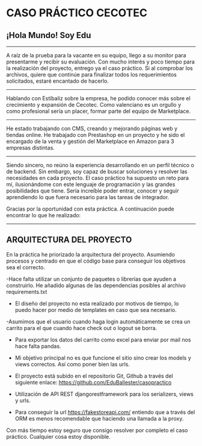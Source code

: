 # CASO PRÁCTICO CECOTEC

## ¡Hola Mundo! Soy Edu
***
A raíz de la prueba para la vacante en su equipo, llego a su monitor para presentarme y recibir su evaluación. Con mucho interés y poco tiempo para la realización del proyecto, entrego ya el caso práctico. Si al comprobar los archivos, quiere que continúe para finalizar todos los requerimientos solicitados, estaré encantado de hacerlo. 
***
Hablando con Estíbaliz sobre la empresa, he podido conocer más sobre el crecimiento y expansión de Cecotec. Como valenciano es un orgullo y como profesional sería un placer, formar parte del equipo de Marketplace.  
***
He estado trabajando con CMS, creando y mejorando páginas web y tiendas online. He trabajado con Prestashop en un proyecto y he sido el encargado de la venta y gestión del Marketplace en Amazon para 3 empresas distintas.  
***
Siendo sincero, no reúno la experiencia desarrollando en un perfil técnico o de backend. Sin embargo, soy capaz de buscar soluciones y resolver las necesidades en cada proyecto. El caso práctico ha supuesto un reto para mí, ilusionándome con este lenguaje de programación y las grandes posibilidades que tiene. Sería increíble poder entrar, conocer y seguir aprendiendo lo que fuera necesario para las tareas de integrador. 

Gracias por la oportunidad con esta práctica. A continuación puede encontrar lo que he realizado:
***

## ARQUITECTURA DEL PROYECTO 
En la práctica he priorizado la arquitectura del proyecto. Asumiendo procesos y centrado en que el código base para conseguir los objetivos sea el correcto. 


-Hace falta utilizar un conjunto de paquetes o librerías que ayuden a construirlo. He añadido algunas de las dependencias posibles al archivo requirements.txt 

- El diseño del proyecto no esta realizado por motivos de tiempo, lo puedo hacer por medio de templates en caso que sea necesario. 

-Asumimos que el usuario cuando haga login automáticamente se crea un carrito para el que cuando hace check out o logout se borra. 


- Para exportar los datos del carrito como excel para enviar por mail nos hace falta pandas.

- Mi objetivo principal no es que funcione el sitio sino crear los models y views correctos. Así como poner bien las urls. 

- El proyecto está subido en el repositorio Git,  Github a través del siguiente enlace: https://github.com/EduBallester/casopractico 

- Utilización de API REST djangorestframework para los serializers, views y urls. 

- Para conseguir la url https://fakestoreapi.com/ entiendo que a través del ORM es menos recomendable que haciendo una llamada a la proxy.


Con más tiempo estoy seguro que consigo resolver por completo el caso práctico. Cualquier cosa estoy disponible. 








